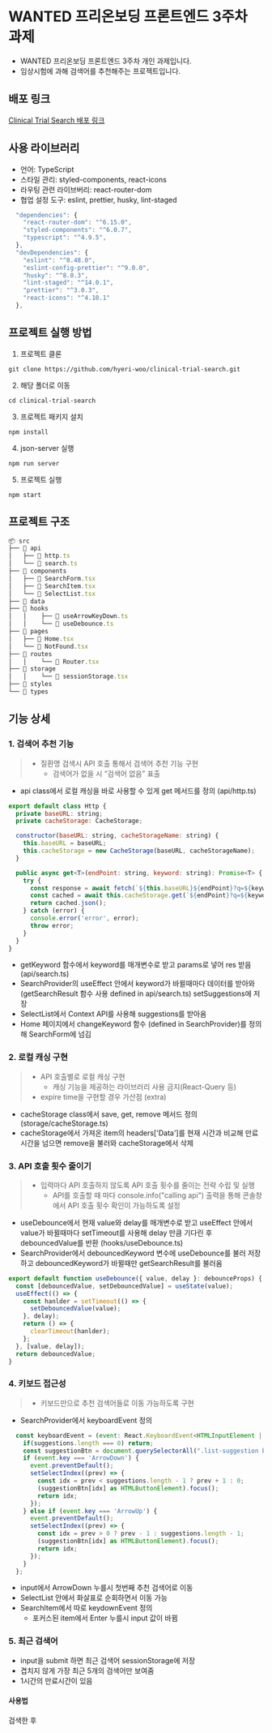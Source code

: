 # WANTED 프리온보딩 프론트엔드 3주차 과제

- WANTED 프리온보딩 프론트엔드 3주차 개인 과제입니다.
- 임상시험에 과해 검색어를 추천해주는 프로젝트입니다.

## 배포 링크

<a href="clinical-trial-search.netlify.app">Clinical Trial Search 배포 링크</a>

## 사용 라이브러리

- 언어: TypeScript
- 스타일 관리: styled-components, react-icons
- 라우팅 관련 라이브버리: react-router-dom
- 협업 설정 도구: eslint, prettier, husky, lint-staged

```js
  "dependencies": {
    "react-router-dom": "^6.15.0",
    "styled-components": "^6.0.7",
    "typescript": "^4.9.5",
  },
  "devDependencies": {
    "eslint": "^8.48.0",
    "eslint-config-prettier": "^9.0.0",
    "husky": "^8.0.3",
    "lint-staged": "^14.0.1",
    "prettier": "^3.0.3",
    "react-icons": "^4.10.1"
  },
```

## 프로젝트 실행 방법

1. 프로젝트 클론

```
git clone https://github.com/hyeri-woo/clinical-trial-search.git
```

2. 해당 폴더로 이동

```
cd clinical-trial-search
```

3. 프로젝트 패키지 설치

```
npm install
```

4. json-server 실행

```
npm run server
```

5. 프로젝트 실행

```
npm start
```

## 프로젝트 구조

```js
📦 src
├── 📂 api
│   ├── 📄 http.ts
│   └── 📄 search.ts
├── 📂 components
│   ├── 📄 SearchForm.tsx
│   ├── 📄 SearchItem.tsx
│   └── 📄 SelectList.tsx
├── 📂 data
├── 📂 hooks
│   │    ├── 📄 useArrowKeyDown.ts
│   │    └── 📄 useDebounce.ts
├── 📂 pages
│   ├── 📄 Home.tsx
│   └── 📄 NotFound.tsx
├── 📂 routes
│   │    └── 📄 Router.tsx
├── 📂 storage
│   │    └── 📄 sessionStorage.tsx
├── 📂 styles
└── 📂 types
```

## 기능 상세

### 1. 검색어 추천 기능

> - 질환명 검색시 API 호출 통해서 검색어 추천 기능 구현
>   - 검색어가 없을 시 “검색어 없음” 표출

- api class에서 로컬 캐싱을 바로 사용할 수 있게 get 메서드를 정의 (api/http.ts)

```js
export default class Http {
  private baseURL: string;
  private cacheStorage: CacheStorage;

  constructor(baseURL: string, cacheStorageName: string) {
    this.baseURL = baseURL;
    this.cacheStorage = new CacheStorage(baseURL, cacheStorageName);
  }

  public async get<T>(endPoint: string, keyword: string): Promise<T> {
    try {
      const response = await fetch(`${this.baseURL}${endPoint}?q=${keyword}`);
      const cached = await this.cacheStorage.get(`${endPoint}?q=${keyword}`, response);
      return cached.json();
    } catch (error) {
      console.error('error', error);
      throw error;
    }
  }
}
```

- getKeyword 함수에서 keyword를 매개변수로 받고 params로 넣어 res 받음 (api/search.ts)
- SearchProvider의 useEffect 안에서 keyword가 바뀔때마다 데이터를 받아와 (getSearchResult 함수 사용 defined in api/search.ts) setSuggestions에 저장
- SelectList에서 Context API를 사용해 suggestions를 받아옴
- Home 페이지에서 changeKeyword 함수 (defined in SearchProvider)를 정의해 SearchForm에 넘김

### 2. 로컬 캐싱 구현

> - API 호출별로 로컬 캐싱 구현
>   - 캐싱 기능을 제공하는 라이브러리 사용 금지(React-Query 등)
> - expire time을 구현할 경우 가산점 (extra)

- cacheStorage class에서 save, get, remove 메서드 정의 (storage/cacheStorage.ts)
- cacheStorage에서 가져온 item의 headers['Data']를 현재 시간과 비교해 만료시간을 넘으면 remove을 불러와 cacheStorage에서 삭제

### 3. API 호출 횟수 줄이기

> - 입력마다 API 호출하지 않도록 API 호출 횟수를 줄이는 전략 수립 및 실행
>   - API를 호출할 때 마다 console.info("calling api") 출력을 통해 콘솔창에서 API 호출 횟수 확인이 가능하도록 설정

- useDebounce에서 현재 value와 delay를 매개변수로 받고 useEffect 안에서 value가 바뀔때마다 setTimeout를 사용해 delay 만큼 기다린 후 debouncedValue를 반환 (hooks/useDebounce.ts)
- SearchProvider에서 debouncedKeyword 변수에 useDebounce를 불러 저장하고 debouncedKeyword가 바뀔때만 getSearchResult를 불러옴

```js
export default function useDebounce({ value, delay }: debounceProps) {
  const [debouncedValue, setDebouncedValue] = useState(value);
  useEffect(() => {
    const hanlder = setTimeout(() => {
      setDebouncedValue(value);
    }, delay);
    return () => {
      clearTimeout(hanlder);
    };
  }, [value, delay]);
  return debouncedValue;
}
```

### 4. 키보드 접근성

> - 키보드만으로 추천 검색어들로 이동 가능하도록 구현

- SearchProvider에서 keyboardEvent 정의

```js
  const keyboardEvent = (event: React.KeyboardEvent<HTMLInputElement | HTMLUListElement>) => {
    if(suggestions.length === 0) return;
    const suggestionBtn = document.querySelectorAll(".list-suggestion button");
    if (event.key === 'ArrowDown') {
      event.preventDefault();
      setSelectIndex((prev) => {
        const idx = prev < suggestions.length - 1 ? prev + 1 : 0;
        (suggestionBtn[idx] as HTMLButtonElement).focus();
        return idx;
      });
    } else if (event.key === 'ArrowUp') {
      event.preventDefault();
      setSelectIndex((prev) => {
        const idx = prev > 0 ? prev - 1 : suggestions.length - 1;
        (suggestionBtn[idx] as HTMLButtonElement).focus();
        return idx;
      });
    }
  };
```

- input에서 ArrowDown 누를시 첫번째 추천 검색어로 이동
- SelectList 안에서 화살표로 순회하면서 이동 가능
- SearchItem에서 따로 keydownEvent 정의
  - 포커스된 item에서 Enter 누를시 input 값이 바뀜

### 5. 최근 검색어

- input을 submit 하면 최근 검색어 sessionStorage에 저장
- 겹치지 않게 가장 최근 5개의 검색어만 보여줌
- 1시간의 만료시간이 있음

#### 사용법

검색한 후
